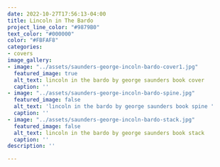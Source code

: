```yaml
---
date: 2022-10-27T17:56:13-04:00
title: Lincoln in The Bardo
project_line_color: "#9879B0"
text_color: "#000000"
color: "#FBFAF8"
categories:
- covers
image_gallery:
- image: "../assets/saunders-george-incoln-bardo-cover1.jpg"
  featured_image: true
  alt_text: lincoln in the bardo by george saunders book cover
  caption: ''
- image: "../assets/saunders-george-incoln-bardo-spine.jpg"
  featured_image: false
  alt_text: 'lincoln in the bardo by george saunders book spine '
  caption: ''
- image: "../assets/saunders-george-incoln-bardo-stack.jpg"
  featured_image: false
  alt_text: lincoln in the bardo by george saunders book stack
  caption: ''
description: ''

---
```

